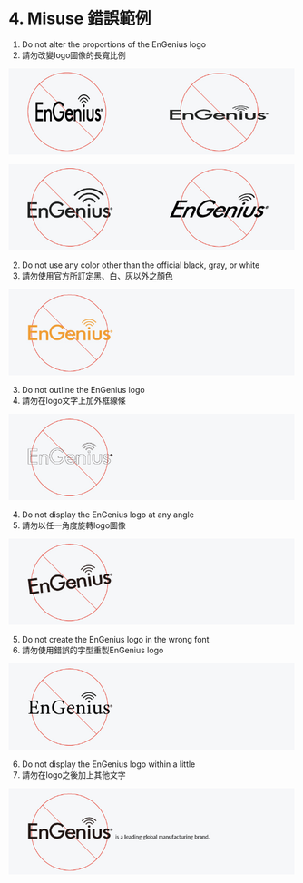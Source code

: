 # 4.  Misuse 錯誤範例

1. Do not alter the proportions of the EnGenius logo  
1. 請勿改變logo圖像的長寬比例 

![](../.gitbook/assets/gong-zuo-qu-yu-1-fu-ben-28100.jpg)

![](../.gitbook/assets/gong-zuo-qu-yu-1-fu-ben-29100.jpg)



2. Do not use any color other than the official black, gray, or white  
2. 請勿使用官方所訂定黑、白、灰以外之顏色

![](../.gitbook/assets/gong-zuo-qu-yu-1-fu-ben-30100.jpg)



3. Do not outline the EnGenius logo  
3. 請勿在logo文字上加外框線條

![](../.gitbook/assets/gong-zuo-qu-yu-1-fu-ben-31100.jpg)



4. Do not display the EnGenius logo at any angle  
4. 請勿以任一角度旋轉logo圖像

![](../.gitbook/assets/gong-zuo-qu-yu-1-fu-ben-32100.jpg)

5. Do not create the EnGenius logo in the wrong font  
5. 請勿使用錯誤的字型重製EnGenius logo

![](../.gitbook/assets/gong-zuo-qu-yu-1-fu-ben-34100.jpg)



6. Do not display the EnGenius logo within a little  
6. 請勿在logo之後加上其他文字

![](../.gitbook/assets/gong-zuo-qu-yu-1-fu-ben-33100.jpg)

